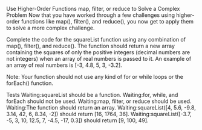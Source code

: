 Use Higher-Order Functions map, filter, or reduce to Solve a Complex Problem
Now that you have worked through a few challenges using higher-order functions like map(), filter(), and reduce(), you now get to apply them to solve a more complex challenge.

Complete the code for the squareList function using any combination of map(), filter(), and reduce(). The function should return a new array containing the squares of only the positive integers (decimal numbers are not integers) when an array of real numbers is passed to it. An example of an array of real numbers is [-3, 4.8, 5, 3, -3.2].

Note: Your function should not use any kind of for or while loops or the forEach() function.

Tests
Waiting:squareList should be a function.
Waiting:for, while, and forEach should not be used.
Waiting:map, filter, or reduce should be used.
Waiting:The function should return an array.
Waiting:squareList([4, 5.6, -9.8, 3.14, 42, 6, 8.34, -2]) should return [16, 1764, 36].
Waiting:squareList([-3.7, -5, 3, 10, 12.5, 7, -4.5, -17, 0.3]) should return [9, 100, 49].